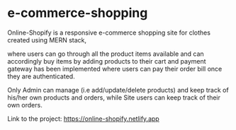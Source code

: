 # e-commerce-shopping

Online-Shopify is a responsive e-commerce shopping site for clothes created using MERN stack,

where users can go through all the product items available and can accordingly buy items by adding products to their cart and payment gateway has been implemented where users can pay their order bill once they are authenticated.

Only Admin can manage (i.e add/update/delete products) and keep track of his/her own products and orders, 
while Site users can keep track of their own orders.

Link to the project: https://online-shopify.netlify.app
